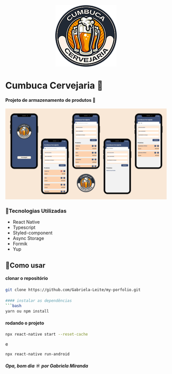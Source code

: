 <div align="center"><img src="./.github/logo.png" /></div>

# Cumbuca Cervejaria 🍻
#### Projeto de armazenamento de produtos 🚀

![Home](./.github/banner.png)

### 🧪Tecnologias Utilizadas
- React Native
- Typescript
- Styled-component
- Async Storage
- Formik
- Yup

## 🚀Como usar

#### clonar o repositório
```bash
git clone https://github.com/Gabriela-Leite/my-porfolio.git

#### instalar as dependências
```bash
yarn ou npm install
```

#### rodando o projeto
```bash
npx react-native start --reset-cache
```
e
```bash
npx react-native run-android
```





##### Opa, bom dia ☀️ por Gabriela Miranda
